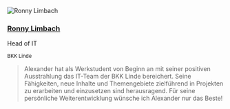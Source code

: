 <div class="quote">

![Ronny Limbach](/images/ronny-limbach.jpeg)

<div class="quotee">

### [Ronny Limbach](https://www.xing.com/profile/Ronny_Limbach/cv)

Head of IT

<small>BKK Linde</small>

</div>

</div>

> Alexander hat als Werkstudent von Beginn an mit seiner positiven Ausstrahlung das IT-Team der BKK Linde bereichert.
> Seine Fähigkeiten, neue Inhalte und Themengebiete zielführend in Projekten zu erarbeiten und einzusetzen sind herausragend.
> Für seine persönliche Weiterentwicklung wünsche ich Alexander nur das Beste!
